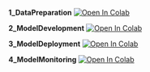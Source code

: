 **1_DataPreparation**
[![Open In Colab](https://colab.research.google.com/assets/colab-badge.svg)](http://colab.research.google.com/github/apollo-robin/customer-churn/blob/main/Notebooks/1_DataPrepration.ipynb)

**2_ModelDevelopment**
[![Open In Colab](https://colab.research.google.com/assets/colab-badge.svg)](http://colab.research.google.com/github/)

**3_ModelDeployment**
[![Open In Colab](https://colab.research.google.com/assets/colab-badge.svg)](http://colab.research.google.com/github/)

**4_ModelMonitoring**
[![Open In Colab](https://colab.research.google.com/assets/colab-badge.svg)](http://colab.research.google.com/github/)
